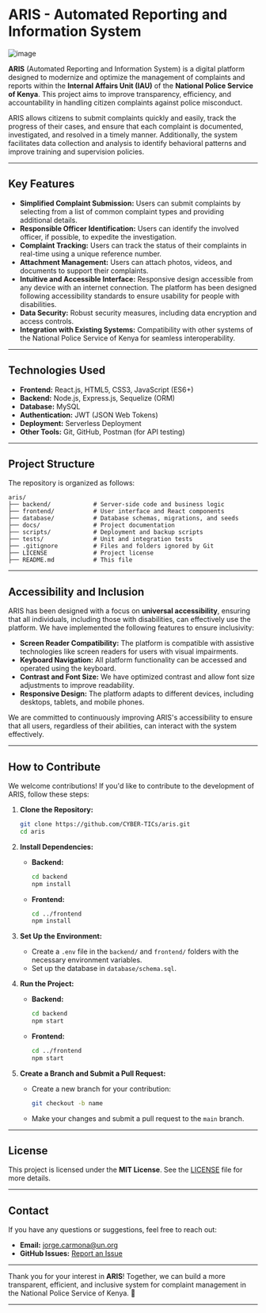 # ARIS - Automated Reporting and Information System

![image](https://github.com/user-attachments/assets/502069af-6565-481b-a6f6-b12e388fa2ec)


**ARIS** (Automated Reporting and Information System) is a digital platform designed to modernize and optimize the management of complaints and reports within the **Internal Affairs Unit (IAU)** of the **National Police Service of Kenya**. This project aims to improve transparency, efficiency, and accountability in handling citizen complaints against police misconduct.

ARIS allows citizens to submit complaints quickly and easily, track the progress of their cases, and ensure that each complaint is documented, investigated, and resolved in a timely manner. Additionally, the system facilitates data collection and analysis to identify behavioral patterns and improve training and supervision policies.

---

## Key Features

- **Simplified Complaint Submission:** Users can submit complaints by selecting from a list of common complaint types and providing additional details.
- **Responsible Officer Identification:** Users can identify the involved officer, if possible, to expedite the investigation.
- **Complaint Tracking:** Users can track the status of their complaints in real-time using a unique reference number.
- **Attachment Management:** Users can attach photos, videos, and documents to support their complaints.
- **Intuitive and Accessible Interface:** Responsive design accessible from any device with an internet connection. The platform has been designed following accessibility standards to ensure usability for people with disabilities.
- **Data Security:** Robust security measures, including data encryption and access controls.
- **Integration with Existing Systems:** Compatibility with other systems of the National Police Service of Kenya for seamless interoperability.

---

## Technologies Used

- **Frontend:** React.js, HTML5, CSS3, JavaScript (ES6+)
- **Backend:** Node.js, Express.js, Sequelize (ORM)
- **Database:** MySQL
- **Authentication:** JWT (JSON Web Tokens)
- **Deployment:** Serverless Deployment 
- **Other Tools:** Git, GitHub, Postman (for API testing)

---

## Project Structure

The repository is organized as follows:

```
aris/
├── backend/            # Server-side code and business logic
├── frontend/           # User interface and React components
├── database/           # Database schemas, migrations, and seeds
├── docs/               # Project documentation
├── scripts/            # Deployment and backup scripts
├── tests/              # Unit and integration tests
├── .gitignore          # Files and folders ignored by Git
├── LICENSE             # Project license
├── README.md           # This file
```

---

## Accessibility and Inclusion

ARIS has been designed with a focus on **universal accessibility**, ensuring that all individuals, including those with disabilities, can effectively use the platform. We have implemented the following features to ensure inclusivity:

- **Screen Reader Compatibility:** The platform is compatible with assistive technologies like screen readers for users with visual impairments.
- **Keyboard Navigation:** All platform functionality can be accessed and operated using the keyboard.
- **Contrast and Font Size:** We have optimized contrast and allow font size adjustments to improve readability.
- **Responsive Design:** The platform adapts to different devices, including desktops, tablets, and mobile phones.

We are committed to continuously improving ARIS's accessibility to ensure that all users, regardless of their abilities, can interact with the system effectively.

---

## How to Contribute

We welcome contributions! If you'd like to contribute to the development of ARIS, follow these steps:

1. **Clone the Repository:**
   ```bash
   git clone https://github.com/CYBER-TICs/aris.git
   cd aris
   ```

2. **Install Dependencies:**
   - **Backend:**
     ```bash
     cd backend
     npm install
     ```
   - **Frontend:**
     ```bash
     cd ../frontend
     npm install
     ```

3. **Set Up the Environment:**
   - Create a `.env` file in the `backend/` and `frontend/` folders with the necessary environment variables.
   - Set up the database in `database/schema.sql`.

4. **Run the Project:**
   - **Backend:**
     ```bash
     cd backend
     npm start
     ```
   - **Frontend:**
     ```bash
     cd ../frontend
     npm start
     ```

5. **Create a Branch and Submit a Pull Request:**
   - Create a new branch for your contribution:
     ```bash
     git checkout -b name
     ```
   - Make your changes and submit a pull request to the `main` branch.

---

## License

This project is licensed under the **MIT License**. See the [LICENSE](LICENSE) file for more details.

---

## Contact

If you have any questions or suggestions, feel free to reach out:

- **Email:** jorge.carmona@un.org
- **GitHub Issues:** [Report an Issue](https://github.com/CYBER-TICs/aris/issues)

---

Thank you for your interest in **ARIS**! Together, we can build a more transparent, efficient, and inclusive system for complaint management in the National Police Service of Kenya. 🚀

---
